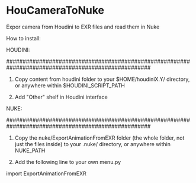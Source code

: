 HouCameraToNuke
===============

Expor camera from Houdini to EXR files and read them in Nuke


How to install:


HOUDINI:

####################################################################################################

1. Copy content from houdini folder to your $HOME/houdiniX.Y/  directory, or anywhere within $HOUDINI_SCRIPT_PATH

2. Add "Other" shelf in Houdini interface


NUKE:

####################################################################################################

1. Copy the nuke/ExportAnimationFromEXR folder (the whole folder, not just the files inside) to your .nuke/  directory, or anywhere within NUKE_PATH

2. Add the following line to your own menu.py

import ExportAnimationFromEXR
